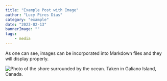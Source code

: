 ```yaml
---
title: "Example Post with Image"
author: "Lucy Pires Dias"
category: "example"
date: "2023-02-13"
bannerImage: ""
tags:
    - media
---
```


As one can see, images can be incorporated into Markdown files and they will display properly.

![Photo of the shore surrounded by the ocean. Taken in Galiano Island, Canada.](/water.jpg#cropped)